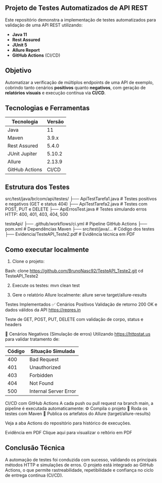## Projeto de Testes Automatizados de API REST

Este repositório demonstra a implementação de testes automatizados para validação de uma API REST utilizando:

- **Java 11**
- **Rest Assured**
- **JUnit 5**
- **Allure Report**
- **GitHub Actions** (CI/CD)


## Objetivo

Automatizar a verificação de múltiplos endpoints de uma API de exemplo, cobrindo tanto cenários **positivos** quanto **negativos**, com geração de **relatórios visuais** e execução contínua via **CI/CD**.


## Tecnologias e Ferramentas

| Tecnologia      | Versão       |
|-----------------|--------------|
| Java            | 11           |
| Maven           | 3.9.x        |
| Rest Assured    | 5.4.0        |
| JUnit Jupiter   | 5.10.2       |
| Allure          | 2.13.9       |
| GitHub Actions  | CI/CD        |


## Estrutura dos Testes
src/test/java/br/com/api/testes/
├── ApiTestTarefa1.java # Testes positivos e negativos (GET e status 404)
├── ApiTestTarefa2.java # Testes com POST, PUT e DELETE
├── ApiErrosTest.java # Testes simulando erros HTTP: 400, 401, 403, 404, 500

testeApi/
├── .github/workflows/ci.yml # Pipeline GitHub Actions
├── pom.xml # Dependências Maven
├── src/test/java/... # Código dos testes
├── Evidencia/TesteAPI_Teste2.pdf # Evidência técnica em PDF

## Como executar localmente

1. Clone o projeto:

Bash:
clone https://github.com/BrunoNasc92/TesteAPI_Teste2.git
cd TesteAPI_Teste2

2. Execute os testes:
mvn clean test

3. Gere o relatório Allure localmente:
allure serve target/allure-results

Testes Implementados
✅ Cenários Positivos
Validação de retorno 200 OK e dados válidos da API https://reqres.in

Teste de GET, POST, PUT, DELETE com validação de corpo, status e headers

🚫 Cenários Negativos (Simulação de erros)
Utilizando https://httpstat.us para validar tratamento de:

| Código | Situação Simulada     |
| ------ | --------------------- |
| 400    | Bad Request           |
| 401    | Unauthorized          |
| 403    | Forbidden             |
| 404    | Not Found             |
| 500    | Internal Server Error |

CI/CD com GitHub Actions
A cada push ou pull request na branch main, a pipeline é executada automaticamente:
⚙️ Compila o projeto
🧪 Roda os testes com Maven
💾 Publica os artefatos do Allure (target/allure-results)

Veja a aba Actions do repositório para histórico de execuções.

 Evidência em PDF
 Clique aqui para visualizar o reltório em PDF


## Conclusão Técnica
A automação de testes foi conduzida com sucesso, validando os principais métodos HTTP e simulações de erros. O projeto está integrado ao GitHub Actions, o que permite rastreabilidade, repetibilidade e confiança no ciclo de entrega contínua (CI/CD).





